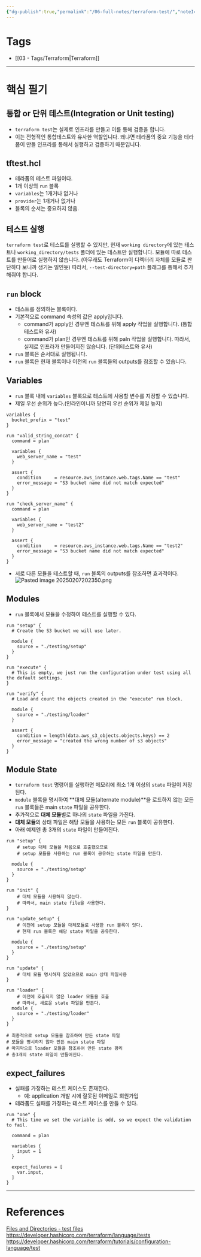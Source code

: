 ```yaml
---
{"dg-publish":true,"permalink":"/06-full-notes/terraform-test/","noteIcon":""}
---
```


# Tags
- [[03 - Tags/Terraform\|Terraform]]
---
# 핵심 필기
## 통합 or 단위 테스트(Integration or Unit testing)
- `terraform test`는 실제로 인프라를 만들고 이를 통해 검증을 합니다.
- 이는 전형적인 통합테스트와 유사한 역할입니다. 왜냐면 테라폼의 중요 기능을 테라폼이 만들 인프라를 통해서 실행하고 검증하기 때문입니다.
## tftest.hcl
- 테라폼의 테스트 파일이다.
- 1개 이상의 `run` 블록
- `variables`는 1개거나 없거나
- `provider`는 1개거나 없거나
- 블록의 순서는 중요하지 않음.
## 테스트 실행
`terraform test`로 테스트를 실행할 수 있지만, 현재 `working directory`에 있는 테스트나 `working_directory/tests` 폴더에 있는 테스트만 실행합니다.
모듈에 따로 테스트를 만들어로 실행하지 않습니다. (아무래도 Terraform이 디렉터리 자체를 모듈로 판단하다 보니까 생기는 일인듯)
따라서, `--test-directory=path` 플래그를 통해서 추가해줘야 합니다.
## `run` block
- 테스트를 정의하는 블록이다.
- 기본적으로 command 속성의 값은 apply입니다.
	- command가 apply인 경우엔 테스트를 위해 apply 작업을 실행합니다. (통합테스트와 유사)
	- command가 plan인 경우엔 테스트를 위해 paln 작업을 실행합니다. 따라서, 실제로 인프라가 만들어지진 않습니다. (단위테스트와 유사)
- `run` 블록은 순서대로 실행됩니다.
- `run` 블록은 현재 블록이나 이전의 `run` 블록들의 outputs를 참조할 수 있습니다.
## Variables
- `run` 블록 내에 `variables` 블록으로 테스트에 사용할 변수를 지정할 수 있습니다.
- 제일 우선 순위가 높다.(인라인이니까 당연히 우선 순위가 제일 높지)
``` hcl
variables {
  bucket_prefix = "test"
}

run "valid_string_concat" {
  command = plan

  variables {
    web_server_name = "test"    
  }

  assert {
    condition     = resource.aws_instance.web.tags.Name == "test"
    error_message = "S3 bucket name did not match expected"
  }
}

run "check_server_name" {
  command = plan

  variables {
    web_server_name = "test2"    
  }

  assert {
    condition     = resource.aws_instance.web.tags.Name == "test2"
    error_message = "S3 bucket name did not match expected"
  }
}
```
- 서로 다른 모듈을 테스트할 때, `run` 블록의 outputs를 참조하면 효과적이다.
![Pasted image 20250207202350.png](/img/user/image/Pasted%20image%2020250207202350.png)
## Modules
- `run` 블록에서 모듈을 수정하여 테스트를 실행할 수 있다.
``` hcl
run "setup" {
  # Create the S3 bucket we will use later.

  module {
    source = "./testing/setup"
  }
}

run "execute" {
  # This is empty, we just run the configuration under test using all the default settings.
}

run "verify" {
  # Load and count the objects created in the "execute" run block.

  module {
    source = "./testing/loader"
  }

  assert {
    condition = length(data.aws_s3_objects.objects.keys) == 2
    error_message = "created the wrong number of s3 objects"
  }
}

```

## Module State
- `terraform test` 명령어를 실행하면 메모리에 최소 1개 이상의 `state` 파일이 저장된다. 
- `module` 블록을 명시하여 **대체  모듈(alternate module)**을 로드하지 않는 모든 `run` 블록들은 main `state` 파일을 공유한다.
- 추가적으로 **대체 모듈**별로 하나의 `state` 파일을 가진다.
- **대체 모듈**의 상태 파일은 해당 모듈을 사용하는 모든 `run` 블록이 공유한다.
- 아래 예제엔 총 3개의 `state` 파일이 만들어진다.
``` hcl
run "setup" {
	# setup 대체 모듈을 처음으로 호출했으므로
	# setup 모듈을 사용하는 run 블록이 공유하는 state 파일을 만든다.

  module {
    source = "./testing/setup"
  }
}

run "init" {
	# 대체 모듈을 사용하지 않는다.
	# 따라서, main state file을 사용한다.
}

run "update_setup" {
	# 이전에 setup 모듈을 대체모듈로 사용한 run 블록이 잇다.
	# 현재 run 블록은 해당 state 파일을 공유한다.

  module {
    source = "./testing/setup"
  }
}

run "update" {
	# 대체 모듈 명시하지 않았으므로 main 상태 파일사용
}

run "loader" {
	# 이전에 호출되지 않은 loader 모듈을 호출
	# 따라서, 새로운 state 파일을 만든다.	
  module {
    source = "./testing/loader"
  }
}

# 최종적으로 setup 모듈을 참조하여 만든 state 파일
# 모듈을 명시하지 않아 만든 main state 파일
# 마지막으로 loader 모듈을 참조하여 만든 state 팡리
# 총3개의 state 파일이 만들어진다.
```
## expect_failures
- 실패를 가정하는 테스트 케이스도 존재한다.
	- 예: application 개발 시에 잘못된 이메일로 회원가입
- 테라폼도 실패를 가정하는 테스트 케이스를 만들 수 있다.
``` hcl
run "one" {
  # This time we set the variable is odd, so we expect the validation to fail.

  command = plan

  variables {
    input = 1
  }

  expect_failures = [
    var.input,
  ]
}
```

---
# References
[Files and Directories - test files](https://developer.hashicorp.com/terraform/language/files/tests)
https://developer.hashicorp.com/terraform/language/tests
https://developer.hashicorp.com/terraform/tutorials/configuration-language/test